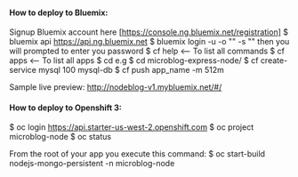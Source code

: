 #### How to deploy to Bluemix:
Signup Bluemix account here [https://console.ng.bluemix.net/registration]
$ bluemix api https://api.ng.bluemix.net
$ bluemix login -u <IBM ID or email> -o "<ORG>" -s "<SPACE>"
  then you will prompted to enter you password
$ cf help <-- To list all commands
$ cf apps <-- To list all apps
$ cd <APP DIR> e.g $ cd microblog-express-node/
$ cf create-service mysql 100 mysql-db
$ cf push app_name -m 512m

Sample live preview: http://nodeblog-v1.mybluemix.net/#/

#### How to deploy to Openshift 3:
$ oc login https://api.starter-us-west-2.openshift.com
$ oc project microblog-node
$ oc status

From the root of your app you execute this command:
$ oc start-build nodejs-mongo-persistent -n microblog-node